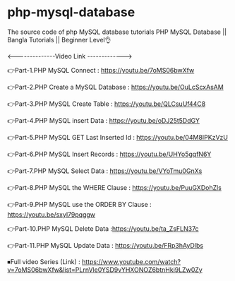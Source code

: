# php-mysql-database
The source code of php MySQL database tutorials
PHP MySQL Database || Bangla Tutorials || Beginner Level👌

<--------------Video Link ------------->


👉Part-1.PHP MySQL Connect : https://youtu.be/7oMS06bwXfw

👉Part-2.PHP Create a MySQL Database : https://youtu.be/OuLcScxAsAM

👉Part-3.PHP MySQL Create Table : https://youtu.be/QLCsuUf44C8

👉Part-4.PHP MySQL insert Data : https://youtu.be/oDJ25t5DdGY

👉Part-5.PHP MySQL GET Last Inserted Id : https://youtu.be/04M8IPKzVzU

👉Part-6.PHP MySQL Insert Records : https://youtu.be/UHYo5gqfN6Y

👉Part-7.PHP MySQL Select Data : https://youtu.be/VYoTmu0GnXs

👉Part-8.PHP MySQL the WHERE Clause : https://youtu.be/PuuGXDohZls

👉Part-9.PHP MySQL use the ORDER BY Clause : https://youtu.be/sxyl79pqggw

👉Part-10.PHP MySQL Delete Data :https://youtu.be/ta_ZsFLN37c

👉Part-11.PHP MySQL Update Data : https://youtu.be/FRp3hAyDIbs

⏹Full video Series (Link) : https://www.youtube.com/watch?v=7oMS06bwXfw&list=PLrnVle0YSD9vYHXONOZ6btnHki9LZw0Zy
